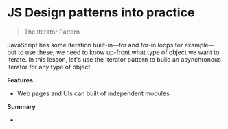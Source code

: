 # JS Design patterns into practice

> The Iterator Pattern

JavaScript has some iteration built-in—for and for-in loops for example—but to use these, we need to know up-front what type of object we want to iterate. In this lesson, let's use the Iterator pattern to build an asynchronous iterator for any type of object.


**Features**

* Web pages and UIs can built of independent modules


**Summary**

* 
